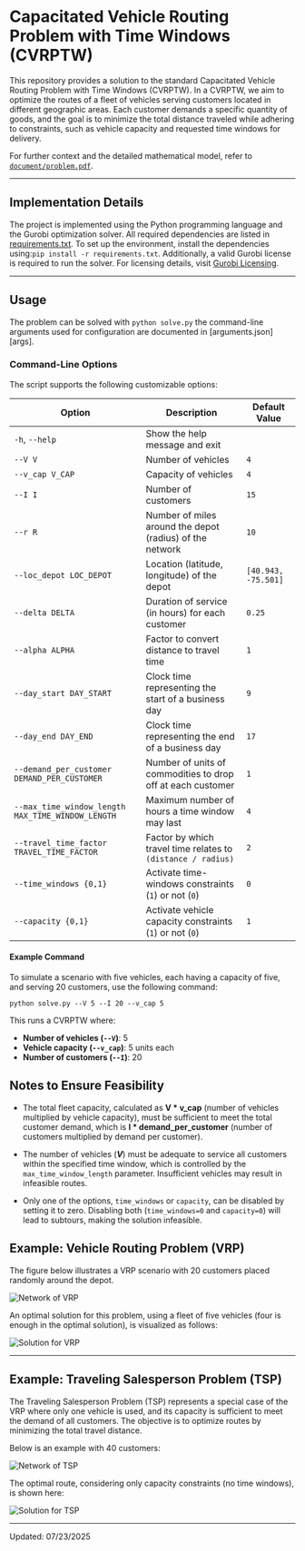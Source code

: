 # Capacitated Vehicle Routing Problem with Time Windows (CVRPTW)

This repository provides a solution to the standard Capacitated Vehicle Routing Problem with Time Windows (CVRPTW). In a CVRPTW, we aim to optimize the routes of a fleet of vehicles serving customers located in different geographic areas. Each customer demands a specific quantity of goods, and the goal is to minimize the total distance traveled while adhering to constraints, such as vehicle capacity and requested time windows for delivery.

For further context and the detailed mathematical model, refer to [`document/problem.pdf`][doc].

---

## Implementation Details

The project is implemented using the Python programming language and the Gurobi optimization solver. All required 
dependencies are listed in [requirements.txt][dependencies]. To set up the environment, install the dependencies using:`pip install -r requirements.txt`. Additionally, a valid Gurobi license is required to run the solver. For licensing details, visit [Gurobi Licensing][gurobi].

---

## Usage
The problem can be solved with `python solve.py` the command-line arguments used for configuration are documented in 
[arguments.json][args].

### Command-Line Options

The script supports the following customizable options:

| Option                               | Description                                                                                  | Default Value               |
|--------------------------------------|----------------------------------------------------------------------------------------------|-----------------------------|
| `-h`, `--help`                       | Show the help message and exit                                                               |                             |
| `--V V`                              | Number of vehicles                                                                           | `4`                         |
| `--v_cap V_CAP`                      | Capacity of vehicles                                                                         | `4`                         |
| `--I I`                              | Number of customers                                                                          | `15`                        |
| `--r R`                              | Number of miles around the depot (radius) of the network                                     | `10`                        |
| `--loc_depot LOC_DEPOT`              | Location (latitude, longitude) of the depot                                                 | `[40.943, -75.501]`         |
| `--delta DELTA`                      | Duration of service (in hours) for each customer                                             | `0.25`                      |
| `--alpha ALPHA`                      | Factor to convert distance to travel time                                                   | `1`                         |
| `--day_start DAY_START`              | Clock time representing the start of a business day                                          | `9`                         |
| `--day_end DAY_END`                  | Clock time representing the end of a business day                                            | `17`                        |
| `--demand_per_customer DEMAND_PER_CUSTOMER` | Number of units of commodities to drop off at each customer                                 | `1`                         |
| `--max_time_window_length MAX_TIME_WINDOW_LENGTH` | Maximum number of hours a time window may last                                                | `4`                         |
| `--travel_time_factor TRAVEL_TIME_FACTOR` | Factor by which travel time relates to `(distance / radius)`                                 | `2`                         |
| `--time_windows {0,1}`               | Activate time-windows constraints (`1`) or not (`0`)                                         | `0`                         |
| `--capacity {0,1}`                   | Activate vehicle capacity constraints (`1`) or not (`0`)                                     | `1`                         |

#### Example Command

To simulate a scenario with five vehicles, each having a capacity of five, and serving 20 customers, use the following command:

`python solve.py --V 5 --I 20 --v_cap 5`

This runs a CVRPTW where:
- **Number of vehicles (`--V`)**: 5  
- **Vehicle capacity (`--v_cap`)**: 5 units each  
- **Number of customers (`--I`)**: 20


## Notes to Ensure Feasibility

- The total fleet capacity, calculated as **V * v\_cap** (number of vehicles multiplied by vehicle capacity), must be sufficient to meet the total customer demand, which is **I * demand\_per\_customer** (number of customers multiplied by demand per customer).
  
- The number of vehicles (**$V$**) must be adequate to service all customers within the specified time window, which is controlled by the `max_time_window_length` parameter. Insufficient vehicles may result in infeasible routes.

- Only one of the options, `time_windows` or `capacity`, can be disabled by setting it to zero. Disabling both (`time_windows=0` and `capacity=0`) will lead to subtours, making the solution infeasible.

## Example: Vehicle Routing Problem (VRP)

The figure below illustrates a VRP scenario with 20 customers placed randomly around the depot. 

![Network of VRP][net_vrp_image]

An optimal solution for this problem, using a fleet of five vehicles (four is enough in the optimal solution), is 
visualized as 
follows:

![Solution for VRP][sol_vrp_image]

---

## Example: Traveling Salesperson Problem (TSP)

The Traveling Salesperson Problem (TSP) represents a special case of the VRP where only one vehicle is used, and its capacity is sufficient to meet the demand of all customers. The objective is to optimize routes by minimizing the total travel distance.

Below is an example with 40 customers:

![Network of TSP][net_tsp_image]

The optimal route, considering only capacity constraints (no time windows), is shown here:

![Solution for TSP][sol_tsp_image]

---
Updated: 07/23/2025

[//]: # (References)
[doc]: document/problem.pdf
[dependencies]: requirements.txt
[gurobi]: https://www.gurobi.com/solutions/licensing/
[net_vrp_image]: output/network_num_vehicle5_num_customers20.PNG
[sol_vrp_image]: output/solution_num_vehicle5_num_customers20.PNG
[net_tsp_image]: output/network_num_vehicle1_num_customers40.PNG
[sol_tsp_image]: output/solution_num_vehicle1_num_customers40.PNG
[arguments.json]: arguments.json
